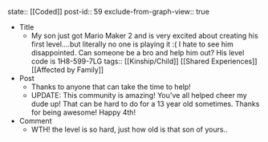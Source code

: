 state:: [[Coded]]
post-id:: 59
exclude-from-graph-view:: true

- Title
  - My son just got Mario Maker 2 and is very excited about creating his first level....but literally no one is playing it :( I hate to see him disappointed. Can someone be a bro and help him out? His level code is 1H8-599-7LG
    tags:: [[Kinship/Child]] [[Shared Experiences]] [[Affected by Family]]
- Post
  - Thanks to anyone that can take the time to help!
  - UPDATE: This community is amazing! You've all helped cheer my dude up! That can be hard to do for a 13 year old sometimes. Thanks for being awesome! Happy 4th!
- Comment
  - WTH! the level is so hard, just how old is that son of yours..

